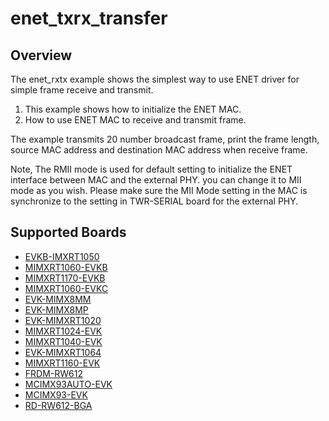# enet_txrx_transfer

## Overview

The enet_rxtx example shows the simplest way to use ENET driver for simple 
frame receive and transmit.

1. This example shows how to initialize the ENET MAC.
2. How to use ENET MAC to receive and transmit frame.

The example transmits 20 number broadcast frame, print the frame length, source MAC address
and destination MAC address when receive frame.

Note, The RMII mode is used for default setting to initialize the ENET interface between MAC and the external PHY. you
can change it to MII mode as you wish. Please make sure the MII Mode setting in the MAC is synchronize to the setting
in TWR-SERIAL board for the external PHY.

## Supported Boards
- [EVKB-IMXRT1050](../../../_boards/evkbimxrt1050/driver_examples/enet/txrx_transfer/example_board_readme.md)
- [MIMXRT1060-EVKB](../../../_boards/evkbmimxrt1060/driver_examples/enet/txrx_transfer/example_board_readme.md)
- [MIMXRT1170-EVKB](../../../_boards/evkbmimxrt1170/driver_examples/enet/txrx_transfer/example_board_readme.md)
- [MIMXRT1060-EVKC](../../../_boards/evkcmimxrt1060/driver_examples/enet/txrx_transfer/example_board_readme.md)
- [EVK-MIMX8MM](../../../_boards/evkmimx8mm/driver_examples/enet/txrx_transfer/example_board_readme.md)
- [EVK-MIMX8MP](../../../_boards/evkmimx8mp/driver_examples/enet/txrx_transfer/example_board_readme.md)
- [EVK-MIMXRT1020](../../../_boards/evkmimxrt1020/driver_examples/enet/txrx_transfer/example_board_readme.md)
- [MIMXRT1024-EVK](../../../_boards/evkmimxrt1024/driver_examples/enet/txrx_transfer/example_board_readme.md)
- [MIMXRT1040-EVK](../../../_boards/evkmimxrt1040/driver_examples/enet/txrx_transfer/example_board_readme.md)
- [EVK-MIMXRT1064](../../../_boards/evkmimxrt1064/driver_examples/enet/txrx_transfer/example_board_readme.md)
- [MIMXRT1160-EVK](../../../_boards/evkmimxrt1160/driver_examples/enet/txrx_transfer/example_board_readme.md)
- [FRDM-RW612](../../../_boards/frdmrw612/driver_examples/enet/txrx_transfer/example_board_readme.md)
- [MCIMX93AUTO-EVK](../../../_boards/mcimx93autoevk/driver_examples/enet/txrx_transfer/example_board_readme.md)
- [MCIMX93-EVK](../../../_boards/mcimx93evk/driver_examples/enet/txrx_transfer/example_board_readme.md)
- [RD-RW612-BGA](../../../_boards/rdrw612bga/driver_examples/enet/txrx_transfer/example_board_readme.md)
